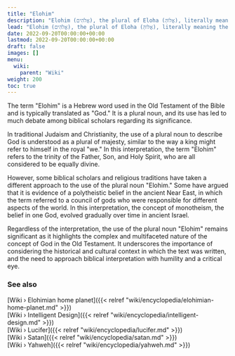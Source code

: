 ```yaml
---
title: "Elohim"
description: "Elohim (אֱלֹהִים), the plural of Eloha (אֱלוֹהַּ), literally meaning the Powerful Ones or more figuratively, the Ones from Above, the Celestials. The name given to the Biblical Gods who in turn are a scientifically highly advanced civlization capable of interstellar travel, terraforming planets and life synthetization."
lead: "Elohim (אֱלֹהִים), the plural of Eloha (אֱלוֹהַּ), literally meaning the Powerful Ones or more figuratively, the Ones from Above, the Celestials. The name given to the Biblical Gods who in turn are a scientifically highly advanced civilization capable of interstellar travel, terraforming planets and life synthetization."
date: 2022-09-20T00:00:00+00:00
lastmod: 2022-09-20T00:00:00+00:00
draft: false
images: []
menu:
  wiki:
    parent: "Wiki"
weight: 200
toc: true
---
```


The term "Elohim" is a Hebrew word used in the Old Testament of the Bible and is typically translated as "God." It is a plural noun, and its use has led to much debate among biblical scholars regarding its significance.

In traditional Judaism and Christianity, the use of a plural noun to describe God is understood as a plural of majesty, similar to the way a king might refer to himself in the royal "we." In this interpretation, the term "Elohim" refers to the trinity of the Father, Son, and Holy Spirit, who are all considered to be equally divine.

However, some biblical scholars and religious traditions have taken a different approach to the use of the plural noun "Elohim." Some have argued that it is evidence of a polytheistic belief in the ancient Near East, in which the term referred to a council of gods who were responsible for different aspects of the world. In this interpretation, the concept of monotheism, the belief in one God, evolved gradually over time in ancient Israel.

Regardless of the interpretation, the use of the plural noun "Elohim" remains significant as it highlights the complex and multifaceted nature of the concept of God in the Old Testament. It underscores the importance of considering the historical and cultural context in which the text was written, and the need to approach biblical interpretation with humility and a critical eye.

### See also

[Wiki › Elohimian home planet]({{< relref "wiki/encyclopedia/elohimian-home-planet.md" >}})</br>
[Wiki › Intelligent Design]({{< relref "wiki/encyclopedia/intelligent-design.md" >}})</br>
[Wiki › Lucifer]({{< relref "wiki/encyclopedia/lucifer.md" >}})</br>
[Wiki › Satan]({{< relref "wiki/encyclopedia/satan.md" >}})</br>
[Wiki › Yahweh]({{< relref "wiki/encyclopedia/yahweh.md" >}})</br>
